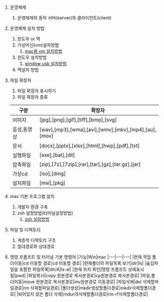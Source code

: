 1. 운영체제
   1. 운영체제의 동작
    서버(server)와 클라이언트(client)
2. 운영체제 설치 방법
   1. 윈도우 or 맥
   2. 가상머신(vm)설치방법
      1. [mac용 vm 설치방법](https://www.dropbox.com/sh/0vbrvvhi84isld2/AACt0V8zb26LZmgWrPmrpaBwa?dl=0)
   3. 윈도우 설치방법
      1. [window usb 설치방법](https://tb.rg-adguard.net/public.php)
   4. 맥설치 방법
3. 파일 확장자
    1. 파일 확장자 표시하기
    2. 파일 확장자 종류
   
    |구분|확장자|
    |---|---|
    |이미지|[jpg],[png],[gif],[tiff],[bmp],[svg]|
    |음성,동영상|[wav],[mp3],[wma],[avi],[wmv],[mkv],[mp4],[au],[mov]|
    |문서|[docx],[pptx],[xlsx],[html],[hwp],[pdf],[txt]|
    |실행파일|[exe],[bat],[dll]|
    |압축파일|[zip],[7z],[7zip],[rar],[tar],[gz],[tar.gz],[jar]|
    |가상cd|[iso],[dmg]|
    |설치파일|[msi],[pkg]|

       
4. mac 기본 프로그램 설치
   1. 개발자 환경 구축
   2. zsh 설정방법(터미널설정방법)
      1. [zsh 설정방법](https://itpaper.notion.site/MacOS-zsh-ab592badefc643e788c4b88ac9ea37d8)
5. 파일 및 디렉토리
   1. 계층적 디렉토리 구조 
   2. 절대경로와 상대경로
6. 명령 프롬프트 및 터미널 기본 명령어
   |기능|Win|mac
   |---|---|---|
   |현재 작업 폴더이동|cd 이동할 경로|cd 이동할 경로|
   |현재폴더의 파일목록 보기|dir|ls|
   |숨김파일을 포함한 파일목록|dir/A|ls-al|
   |현재 위치 확인|명령 프롬프트 상에표시됨|pwd|
   |파일복사|copy 원본경로 복사본경로|cp원본경로 복사본경로|
   |파일,폴더이동|move 원본경로 복사본경로|mv원본경로 이동경로|
   |파일삭제|del 삭제할파일경로|rm 삭제할파일경로|
   |폴더생성|mkdir생성할폴더경로|mkdir삭제할폴더경로|
   |비어있지 않은 폴더 삭제|rndur/S삭제할폴더경로|rm-rf삭제할폴더경로|
   